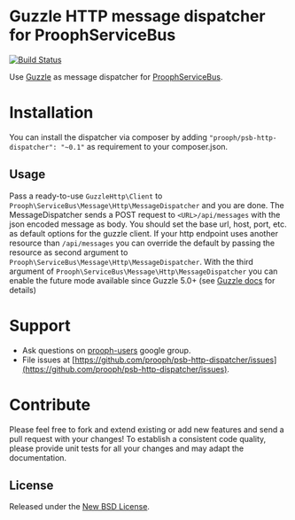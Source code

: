 Guzzle HTTP message dispatcher for ProophServiceBus
===================================================

[![Build Status](https://travis-ci.org/prooph/psb-http-dispatcher.svg?branch=master)](https://travis-ci.org/prooph/psb-http-dispatcher)

Use [Guzzle](http://guzzlephp.org/) as message dispatcher for [ProophServiceBus](https://github.com/prooph/service-bus).

# Installation

You can install the dispatcher via composer by adding `"prooph/psb-http-dispatcher": "~0.1"` as requirement to your composer.json.

Usage
-----

Pass a ready-to-use `GuzzleHttp\Client` to `Prooph\ServiceBus\Message\Http\MessageDispatcher` and you are done.
The MessageDispatcher sends a POST request to `<URL>/api/messages` with the json encoded message as body.
You should set the base url, host, port, etc. as default options for the guzzle client. If your http endpoint uses
another resource than `/api/messages` you can override the default by passing the resource as second argument to
`Prooph\ServiceBus\Message\Http\MessageDispatcher`. With the third argument of `Prooph\ServiceBus\Message\Http\MessageDispatcher`
you can enable the future mode available since Guzzle 5.0+ (see [Guzzle docs](http://docs.guzzlephp.org/en/latest/clients.html#asynchronous-requests) for details)

# Support

- Ask questions on [prooph-users](https://groups.google.com/forum/?hl=de#!forum/prooph) google group.
- File issues at [https://github.com/prooph/psb-http-dispatcher/issues](https://github.com/prooph/psb-http-dispatcher/issues).

# Contribute

Please feel free to fork and extend existing or add new features and send a pull request with your changes!
To establish a consistent code quality, please provide unit tests for all your changes and may adapt the documentation.

License
-------

Released under the [New BSD License](https://github.com/prooph/psb-http-dispatcher/blob/master/LICENSE).
